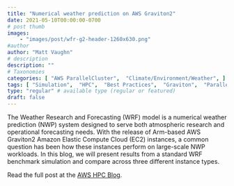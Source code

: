 ```yaml
---
title: "Numerical weather prediction on AWS Graviton2"
date: 2021-05-10T00:00:00-0700
# post thumb
images:
    - "images/post/wfr-g2-header-1260x630.png"
#author
author: "Matt Vaughn"
# description
description: ""
# Taxonomies
categories: [ "AWS ParallelCluster",  "Climate/Environment/Weather", ]
tags: [ "Simulation",  "HPC",  "Best Practices",  "Graviton",  "ParallelCluster",  "Arm",  "Modeling",  "Climate/Environment/Weather",  "FSx for Lustre",  "hpcblog", ]
type: "regular" # available type (regular or featured)
draft: false
---
```


The Weather Research and Forecasting (WRF) model is a numerical weather prediction (NWP) system designed to serve both atmospheric research and operational forecasting needs. With the release of Arm-based AWS Graviton2 Amazon Elastic Compute Cloud (EC2) instances, a common question has been how these instances perform on large-scale NWP workloads. In this blog, we will present results from a standard WRF benchmark simulation and compare across three different instance types.

Read the full post at the [AWS HPC Blog](https://aws.amazon.com/blogs/hpc/numerical-weather-prediction-on-aws-graviton2/).

